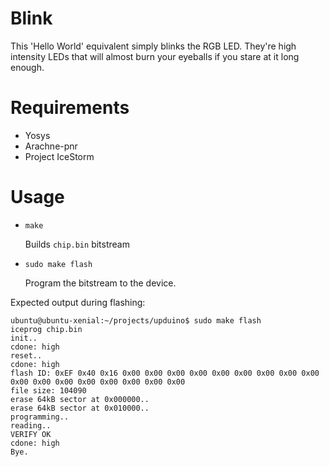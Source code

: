 
# Blink

This 'Hello World' equivalent simply blinks the RGB LED. They're high intensity LEDs that will almost
burn your eyeballs if you stare at it long enough.

# Requirements

* Yosys
* Arachne-pnr
* Project IceStorm

# Usage

* ```make```

    Builds ```chip.bin``` bitstream

* ```sudo make flash```

    Program the bitstream to the device.

Expected output during flashing:

```
ubuntu@ubuntu-xenial:~/projects/upduino$ sudo make flash
iceprog chip.bin
init..
cdone: high
reset..
cdone: high
flash ID: 0xEF 0x40 0x16 0x00 0x00 0x00 0x00 0x00 0x00 0x00 0x00 0x00 0x00 0x00 0x00 0x00 0x00 0x00 0x00 0x00
file size: 104090
erase 64kB sector at 0x000000..
erase 64kB sector at 0x010000..
programming..
reading..
VERIFY OK
cdone: high
Bye.
```


